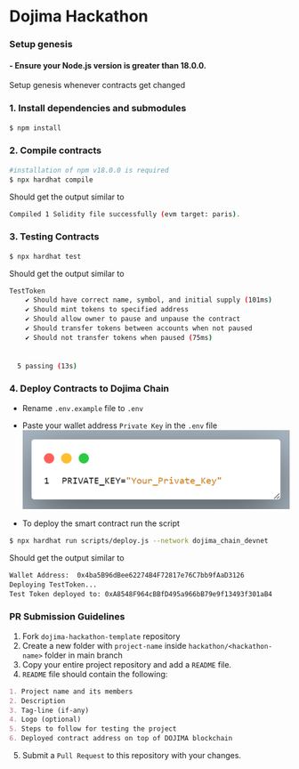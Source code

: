 # Dojima Hackathon

### Setup genesis

#### - Ensure your Node.js version is greater than 18.0.0.

Setup genesis whenever contracts get changed
### 1. Install dependencies and submodules
```bash
$ npm install

```

### 2. Compile contracts
```bash
#installation of npm v18.0.0 is required
$ npx hardhat compile
```
Should get the output similar to
```bash
Compiled 1 Solidity file successfully (evm target: paris).
```

### 3. Testing Contracts
```bash
$ npx hardhat test
```
Should get the output similar to
```bash
TestToken
    ✔ Should have correct name, symbol, and initial supply (101ms)
    ✔ Should mint tokens to specified address
    ✔ Should allow owner to pause and unpause the contract
    ✔ Should transfer tokens between accounts when not paused
    ✔ Should not transfer tokens when paused (75ms)


  5 passing (13s)
```

### 4. Deploy Contracts to Dojima Chain
- Rename `.env.example` file to `.env`
- Paste your wallet address `Private Key` in the `.env` file
![Private Key Sample](images/private_key_sample.png)

- To deploy the smart contract run the script
```bash
$ npx hardhat run scripts/deploy.js --network dojima_chain_devnet
```
Should get the output similar to
```bash
Wallet Address:  0x4ba5B96dBee62274B4F72817e76C7bb9fAaD3126
Deploying TestToken...
Test Token deployed to: 0xA8548F964cBBfD495a966bB79e9f13493f301aB4
```


### PR Submission Guidelines

1. Fork `dojima-hackathon-template` repository
2. Create a new folder with `project-name` inside ``hackathon/<hackathon-name>`` folder in main branch
3. Copy your entire project repository and add a `README` file.
4. `README` file should contain the following:
```markdown
1. Project name and its members
2. Description
3. Tag-line (if-any)
4. Logo (optional)
5. Steps to follow for testing the project
6. Deployed contract address on top of DOJIMA blockchain
```
5. Submit a `Pull Request` to this repository with your changes.